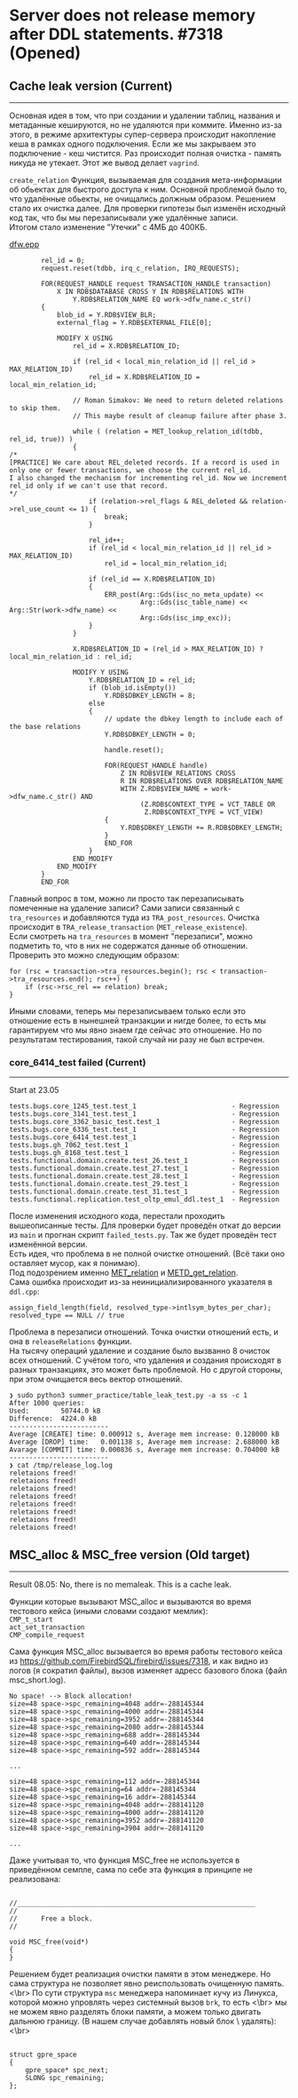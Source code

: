 # Server does not release memory after DDL statements. #7318 (Opened)

## Cache leak version (Current)
------------------------------

Основная идея в том, что при создании и удалении таблиц, названия и метаданные кешируются, но не удаляются при коммите. 
Именно из-за этого, в режиме архитектуры супер-сервера происходит накопление кеша в рамках одного подключения. Если же мы
закрываем это подключение - кеш чистится. Раз происходит полная очистка - память никуда не утекает. Этот же вывод делает
`vagrind`. </br>

`create_relation` Функция, вызываемая для создания мета-информации об обьектах для быстрого доступа к ним. Основной
проблемой было то, что удалённые обьекты, не очищались должным образом. Решением стало их очистка далее. Для проверки гипотезы
был изменён исходный код так, что бы мы перезаписывали уже удалённые записи. </br>
Итогом стало изменение "Утечки" с 4МБ до 400КБ.

[dfw.epp](https://github.com/j1sk1ss/firebird/blob/master/src/jrd/dfw.epp#L3635-L3763)
```
		rel_id = 0;
		request.reset(tdbb, irq_c_relation, IRQ_REQUESTS);

		FOR(REQUEST_HANDLE request TRANSACTION_HANDLE transaction)
			X IN RDB$DATABASE CROSS Y IN RDB$RELATIONS WITH
				Y.RDB$RELATION_NAME EQ work->dfw_name.c_str()
		{
			blob_id = Y.RDB$VIEW_BLR;
			external_flag = Y.RDB$EXTERNAL_FILE[0];

			MODIFY X USING
				rel_id = X.RDB$RELATION_ID;

				if (rel_id < local_min_relation_id || rel_id > MAX_RELATION_ID)
					rel_id = X.RDB$RELATION_ID = local_min_relation_id;

				// Roman Simakov: We need to return deleted relations to skip them.
				// This maybe result of cleanup failure after phase 3.

				while ( (relation = MET_lookup_relation_id(tdbb, rel_id, true)) )
				{
/*
[PRACTICE] We care about REL_deleted records. If a record is used in only one or fewer transactions, we choose the current rel_id.
I also changed the mechanism for incrementing rel_id. Now we increment rel_id only if we can't use that record.
*/
					if (relation->rel_flags & REL_deleted && relation->rel_use_count <= 1) {
						break;
					}

					rel_id++;
					if (rel_id < local_min_relation_id || rel_id > MAX_RELATION_ID)
						rel_id = local_min_relation_id;

					if (rel_id == X.RDB$RELATION_ID)
					{
						ERR_post(Arg::Gds(isc_no_meta_update) <<
								 Arg::Gds(isc_table_name) << Arg::Str(work->dfw_name) <<
								 Arg::Gds(isc_imp_exc));
					}
				}

				X.RDB$RELATION_ID = (rel_id > MAX_RELATION_ID) ? local_min_relation_id : rel_id;

				MODIFY Y USING
					Y.RDB$RELATION_ID = rel_id;
					if (blob_id.isEmpty())
						Y.RDB$DBKEY_LENGTH = 8;
					else
					{
						// update the dbkey length to include each of the base relations
						Y.RDB$DBKEY_LENGTH = 0;

						handle.reset();

						FOR(REQUEST_HANDLE handle)
							Z IN RDB$VIEW_RELATIONS CROSS
							R IN RDB$RELATIONS OVER RDB$RELATION_NAME
							WITH Z.RDB$VIEW_NAME = work->dfw_name.c_str() AND
								 (Z.RDB$CONTEXT_TYPE = VCT_TABLE OR
								  Z.RDB$CONTEXT_TYPE = VCT_VIEW)
						{
							Y.RDB$DBKEY_LENGTH += R.RDB$DBKEY_LENGTH;
						}
						END_FOR
					}
				END_MODIFY
			END_MODIFY
		}
		END_FOR
```

Главный вопрос в том, можно ли просто так перезаписывать помеченные на удаление записи? Сами записи связанный с `tra_resources` 
и добавляются туда из `TRA_post_resources`. Очистка происходит в `TRA_release_transaction` (`MET_release_existence`). </br>
Если смотреть на `tra_resources` в момент "перезаписи", можно подметить то, что в них не содержатся данные об отношении.
Проверить это можно следующим образом:
```
for (rsc = transaction->tra_resources.begin(); rsc < transaction->tra_resources.end(); rsc++) {
    if (rsc->rsc_rel == relation) break;
}
```
Иными словами, теперь мы перезаписываем только если это отношение есть в нынешней транзакции и нигде более, 
то есть мы гарантируем что мы явно знаем где сейчас это отношение. Но по результатам тестирования, такой случай ни разу
не был встречен.
 

### core_6414_test failed (Current)
------------------------------

Start at 23.05
```
tests.bugs.core_1245_test.test_1 						- Regression
tests.bugs.core_3141_test.test_1 						- Regression
tests.bugs.core_3362_basic_test.test_1 					- Regression
tests.bugs.core_6336_test.test_1 						- Regression
tests.bugs.core_6414_test.test_1 						- Regression
tests.bugs.gh_7062_test.test_1 							- Regression
tests.bugs.gh_8168_test.test_1 							- Regression
tests.functional.domain.create.test_26.test_1 			- Regression
tests.functional.domain.create.test_27.test_1 			- Regression
tests.functional.domain.create.test_28.test_1 			- Regression
tests.functional.domain.create.test_29.test_1 			- Regression
tests.functional.domain.create.test_31.test_1 			- Regression
tests.functional.replication.test_oltp_emul_ddl.test_1 	- Regression
```

После изменения исходного кода, перестали проходить вышеописанные тесты. Для проверки будет проведён откат
до версии из `main` и прогнан скрипт `failed_tests.py`. Так же будет проведён тест изменённой версии. </br>
Есть идея, что проблема в не полной очистке отношений. (Всё таки оно оставляет мусор, как я понимаю).  
Под подозрением именно [MET_relation](https://github.com/j1sk1ss/firebird/blob/master/src/jrd/met.epp#L3676-L3735) и 
[METD_get_relation](https://github.com/j1sk1ss/firebird/blob/master/src/dsql/metd.epp#L1206-L1405). </br>
Сама ошибка происходит из-за неинициализированного указателя в `ddl.cpp`:

```
assign_field_length(field, resolved_type->intlsym_bytes_per_char);
resolved_type == NULL // true
```
Проблема в перезаписи отношений. Точка очистки отношений есть, и она в `releaseRelations` функции. </br>
На тысячу операций удаление и создание было вызванно 8 очисток всех отношений. С учётом того, что удаления и создания
происходят в разных транзакциях, это может быть проблемой. Но с другой стороны, при этом очищается весь вектор отношений.

```
❯ sudo python3 summer_practice/table_leak_test.py -a ss -c 1
After 1000 queries:
Used:        50744.0 kB
Difference:  4224.0 kB
-------------------------
Average [CREATE] time: 0.000912 s, Average mem increase: 0.128000 kB
Average [DROP] time:   0.001138 s, Average mem increase: 2.688000 kB
Avarage [COMMIT] time: 0.000836 s, Average mem increase: 0.704000 kB
-------------------------
❯ cat /tmp/release_log.log
reletaions freed!
reletaions freed!
reletaions freed!
reletaions freed!
reletaions freed!
reletaions freed!
reletaions freed!
reletaions freed!
```


## MSC_alloc & MSC_free version (Old target)
------------------------------

Result 08.05: No, there is no memaleak. This is a cache leak. </br>

Функции которые вызывают MSC_alloc и вызываются во время тестового кейса (иными словами создают мемлик): </br>
`CMP_t_start` </br>
`act_set_transaction` </br>
`CMP_compile_request` </br>

Сама функция MSC_alloc вызывается во время работы тестового кейса из https://github.com/FirebirdSQL/firebird/issues/7318, и как видно из логов (я сократил файлы), вызов изменяет адресс базового блока (файл msc_short.log).

```
No space! --> Block allocation!
size=48 space->spc_remaining=4048 addr=-288145344
size=48 space->spc_remaining=4000 addr=-288145344
size=48 space->spc_remaining=3952 addr=-288145344
size=48 space->spc_remaining=2080 addr=-288145344
size=48 space->spc_remaining=688 addr=-288145344
size=48 space->spc_remaining=640 addr=-288145344
size=48 space->spc_remaining=592 addr=-288145344

...

size=48 space->spc_remaining=112 addr=-288145344
size=48 space->spc_remaining=64 addr=-288145344
size=48 space->spc_remaining=16 addr=-288145344
size=48 space->spc_remaining=4048 addr=-288141120
size=48 space->spc_remaining=4000 addr=-288141120
size=48 space->spc_remaining=3952 addr=-288141120
size=48 space->spc_remaining=3904 addr=-288141120

...

```

Даже учитывая то, что функция MSC_free не используется в приведённом семпле, сама по себе эта функция в принципе не реализована:

```

//____________________________________________________________
//
//		Free a block.
//

void MSC_free(void*)
{
}

```

Решением будет реализация очистки памяти в этом менеджере. Но сама структура не позволяет явно реиспользовать очищенную память. <\br>
По сути структура `msc` менеджера напоминает кучу из Линукса, которой можно упровлять через системный вызов `brk`, то есть <\br>
мы не можем явно разделять блоки памяти, а можем только двигать дальнюю границу. (В нашем случае добавлять новый блок \ удалять): <\br>

```

struct gpre_space
{
	gpre_space* spc_next;
	SLONG spc_remaining;
};

```

